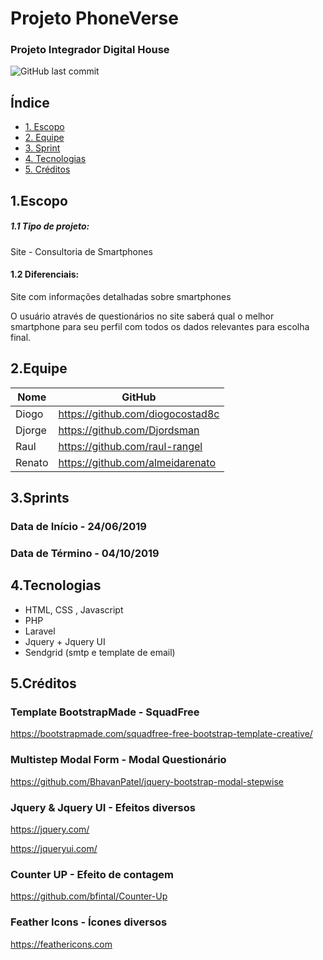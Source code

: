 # Projeto PhoneVerse

### Projeto Integrador **Digital House**

![GitHub last commit](https://img.shields.io/github/last-commit/almeidarenato/projetointegrador-dh-tbd.svg?style=plastic)

## Índice

-   [1. Escopo](#1escopo)
-   [2. Equipe](#2equipe)
-   [3. Sprint](#3sprints)
-   [4. Tecnologias](#4tecnologias)
-   [5. Créditos](#5créditos)

## 1.Escopo

##### 1.1 Tipo de projeto:

Site - Consultoria de Smartphones

#### 1.2 Diferenciais:

Site com informações detalhadas sobre smartphones

O usuário através de questionários no site saberá qual o melhor smartphone para seu perfil com todos os dados relevantes para escolha final.

## 2.Equipe

| Nome   | GitHub                           |
| ------ | -------------------------------- |
| Diogo  | https://github.com/diogocostad8c |
| Djorge | https://github.com/Djordsman     |
| Raul   | https://github.com/raul-rangel   |
| Renato | https://github.com/almeidarenato |

## 3.Sprints

### Data de Início - 24/06/2019

### Data de Término - 04/10/2019

## 4.Tecnologias

-   HTML, CSS , Javascript
-   PHP
-   Laravel
-   Jquery + Jquery UI
-   Sendgrid (smtp e template de email)

## 5.Créditos

### Template BootstrapMade - SquadFree

https://bootstrapmade.com/squadfree-free-bootstrap-template-creative/

### Multistep Modal Form - Modal Questionário

https://github.com/BhavanPatel/jquery-bootstrap-modal-stepwise

### Jquery & Jquery UI - Efeitos diversos

https://jquery.com/

https://jqueryui.com/

### Counter UP - Efeito de contagem

https://github.com/bfintal/Counter-Up

### Feather Icons - Ícones diversos

https://feathericons.com
